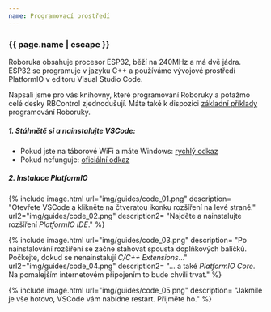 ```yaml
---
name: Programovací prostředí
---
```


### {{ page.name | escape }}

Roboruka obsahuje procesor ESP32, běží na 240MHz a má dvě jádra.
ESP32 se programuje v jazyku C++ a používáme vývojové prostředí PlatformIO v editoru Visual Studio Code.

Napsali jsme pro vás knihovny, které programování Roboruky a potažmo celé desky RBControl zjednodušují.
Máte také k dispozici [základní příklady](https://github.com/RoboticsBrno/roboruka-examples) programování Roboruky.


##### 1. Stáhnětě si a nainstalujte VSCode:
   * Pokud jste na táborové WiFi a máte Windows: [rychlý odkaz](ftp://192.168.42.125/Public/vscode_win64_1.36.0.exe)
   * Pokud nefunguje: [oficiální odkaz](https://code.visualstudio.com/download)

##### 2. Instalace PlatformIO

{% include image.html
    url="img/guides/code_01.png"
    description=
        "Otevřete VSCode a klikněte na čtveratou ikonku rozšíření na levé straně."
    url2="img/guides/code_02.png"
    description2=
        "Najděte a nainstalujte rozšíření *PlatformIO IDE*."
 %}

 {% include image.html
    url="img/guides/code_03.png"
    description=
        "Po nainstalování rozšíření se začne stahovat spousta doplňkových balíčků. Počkejte, dokud se nenainstalují _C/C++ Extensions_..."
    url2="img/guides/code_04.png"
    description2=
        "... a také _PlatformIO Core_. Na pomalejším internetovém připojením to bude chvíli trvat."
 %}

 {% include image.html
    url="img/guides/code_05.png"
    description=
        "Jakmile je vše hotovo, VSCode vám nabídne restart. Přijměte ho."
 %}

<!---
##### 3. První program pro ESP32
  {% include image.html
    url="img/guides/code_06.png"
    description=
        "Po restartu se za chvíli zobrazí úvodní obrazovka PlatformIO. Klikněte na tlačítko _New Project_."
    url2="img/guides/code_07.png"
    description2=
        "Projekt nějak pojmenujte a jako _Board_ vyberte **Espressif ESP32 Dev Module**."
 %}

{% include image.html
    url="img/guides/code_08.png"
    description=
        "První vytváření projektu opět chvíli trvá, protože se z internetu stahují balíčky pro náš čip."
    url2="img/guides/code_09.png"
    description2=
        "Až bude hotovo, projekt se otevře. V modrém dolním baru se zobrazuje, zda VSCode něco dělá. Počkejte, dokud nepřestane - bar bude prázdný jako na screenshotu."
 %}

{% include image.html
    url="img/guides/code_11.png"
    description=
        "Upravte soubor _platformio.ini_. Na konec přidejte dva řádky:<br/><br/>`monitor_speed = 115200`<br/>
        `upload_speed = 921600`<br/><br/>Tímto se nastaví správná rychlost komunikace s čipem."
    url2="img/guides/code_12.png"
    description2=
        "Upravte soubor _src/main.cpp_. Přidejte do `void loop()` dva řádky, které budou vypisovat text po sériové lince:<br/><br/>
        `printf(\"Ahoj!\n\");`<br/>
        `sleep(1);`<br/>"
 %}

{% include image.html
    url="img/guides/code_13.png"
    description=
        "Stisknutím šipky na spodním baru program zkompilujete a nahrajete do připojeného ESP32. Kompilace chvilků trvá."
    url2="img/guides/code_14.png"
    description2=
        "A konečně, kliknutím na zástrčku na spodním baru uvidíte sériový výstup ESP32, na který by vám váš program měl něco posílat."
 %}
--->
